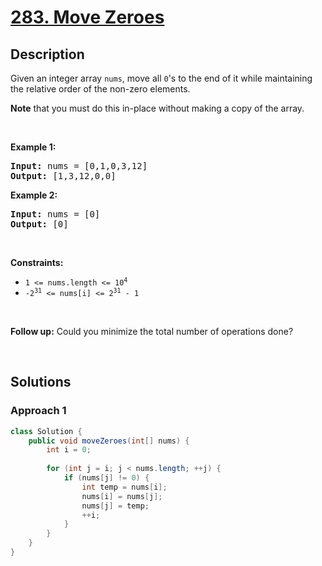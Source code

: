 # [283. Move Zeroes](https://leetcode.com/problems/move-zeroes)

## Description

<p>Given an integer array <code>nums</code>, move all <code>0</code>&#39;s to the end of it while maintaining the relative order of the non-zero elements.</p>

<p><strong>Note</strong> that you must do this in-place without making a copy of the array.</p>
<p>&nbsp;</p>

<p><strong class="example">Example 1:</strong></p>
<pre>
<strong>Input:</strong> nums = [0,1,0,3,12]
<strong>Output:</strong> [1,3,12,0,0]
</pre>

<p><strong class="example">Example 2:</strong></p>
<pre>
<strong>Input:</strong> nums = [0]
<strong>Output:</strong> [0]
</pre>
<p>&nbsp;</p>

<p><strong>Constraints:</strong></p>
<ul>
    <li><code>1 &lt;= nums.length &lt;= 10<sup>4</sup></code></li>
    <li><code>-2<sup>31</sup> &lt;= nums[i] &lt;= 2<sup>31</sup> - 1</code></li>
</ul>
<p>&nbsp;</p>

<strong>Follow up:</strong> Could you minimize the total number of operations done?
<p>&nbsp;</p>

## Solutions

### **Approach 1**

```java
class Solution {
    public void moveZeroes(int[] nums) {
        int i = 0;
        
        for (int j = i; j < nums.length; ++j) {
            if (nums[j] != 0) {
                int temp = nums[i];
                nums[i] = nums[j];
                nums[j] = temp;
                ++i;
            }
        }
    }
}
```

<!-- tabs:end -->